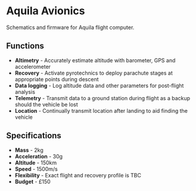 # Aquila Avionics
Schematics and firmware for Aquila flight computer.

## Functions
* **Altimetry** - Accurately estimate altitude with barometer, GPS and accelerometer
* **Recovery** - Activate pyrotechnics to deploy parachute stages at appropriate points during descent
*  **Data logging** - Log altitude data and other parameters for post-flight analysis
* **Telemetry** - Transmit data to a ground station during flight as a backup should the vehicle be lost
* **Location** - Continually transmit location after landing to aid finding the vehicle

## Specifications
* **Mass** -  2kg
* **Acceleration** - 30g
* **Altitude** - 150km
* **Speed** - 1500m/s
* **Flexibility** - Exact flight and recovery profile is TBC
*  **Budget** - £150